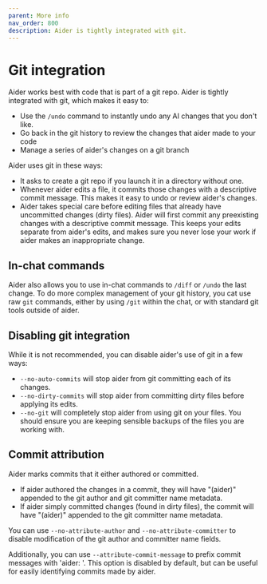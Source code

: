 ```yaml
---
parent: More info
nav_order: 800
description: Aider is tightly integrated with git.
---
```


# Git integration

Aider works best with code that is part of a git repo.
Aider is tightly integrated with git, which makes it easy to:

  - Use the `/undo` command to instantly undo any AI changes that you don't like.
  - Go back in the git history to review the changes that aider made to your code
  - Manage a series of aider's changes on a git branch

Aider uses git in these ways:

- It asks to create a git repo if you launch it in a directory without one.
- Whenever aider edits a file, it commits those changes with a descriptive commit message. This makes it easy to undo or review aider's changes. 
- Aider takes special care before editing files that already have uncommitted changes (dirty files). Aider will first commit any preexisting changes with a descriptive commit message. 
This keeps your edits separate from aider's edits, and makes sure you never lose your work if aider makes an inappropriate change.

## In-chat commands

Aider also allows you to use in-chat commands to `/diff` or `/undo` the last change.
To do more complex management of your git history, you cat use raw `git` commands,
either by using `/git` within the chat, or with standard git tools outside of aider.

## Disabling git integration

While it is not recommended, you can disable aider's use of git in a few ways:

  - `--no-auto-commits` will stop aider from git committing each of its changes.
  - `--no-dirty-commits` will stop aider from committing dirty files before applying its edits.
  - `--no-git` will completely stop aider from using git on your files. You should ensure you are keeping sensible backups of the files you are working with.


## Commit attribution

Aider marks commits that it either authored or committed.

- If aider authored the changes in a commit, they will have "(aider)" appended to the git author and git committer name metadata.
- If aider simply committed changes (found in dirty files), the commit will have "(aider)" appended to the git committer name metadata.

You can use `--no-attribute-author` and `--no-attribute-committer` to disable
modification of the git author and committer name fields.

Additionally, you can use `--attribute-commit-message` to prefix commit messages with 'aider: '.
This option is disabled by default, but can be useful for easily identifying commits made by aider.
